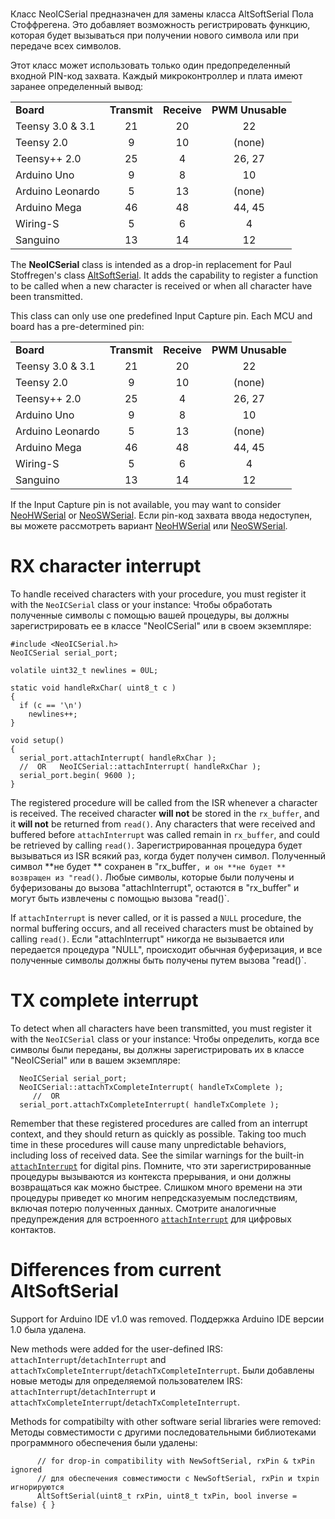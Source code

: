 #
Класс NeoICSerial предназначен для замены класса AltSoftSerial Пола Стоффрегена. Это добавляет возможность регистрировать функцию, которая будет вызываться при получении нового символа или при передаче всех символов.

Этот класс может использовать только один предопределенный входной PIN-код захвата. Каждый микроконтроллер и плата имеют заранее определенный вывод:
<table><tr><td> <b>Board</b> </td><td align=center> <b>Transmit</b> </td><td align=center> <b>Receive</b> </td><td align=center> <b>PWM Unusable</b></td></tr>
<tr><td> Teensy 3.0 & 3.1 </td><td align=center> 21 </td><td align=center> 20 </td><td align=center> 22</td></tr>
<tr><td> Teensy 2.0 </td><td align=center> 9  </td><td align=center> 10 </td><td align=center> (none)</td></tr>
<tr><td> Teensy++ 2.0 </td><td align=center> 25 </td><td align=center> 4 </td><td align=center> 26, 27</td></tr>
<tr><td> Arduino Uno </td><td align=center> 9  </td><td align=center> 8 </td><td align=center> 10</td></tr>
<tr><td> Arduino Leonardo </td><td align=center> 5 </td><td align=center> 13 </td><td align=center> (none)</td></tr>
<tr><td> Arduino Mega </td><td align=center> 46 </td><td align=center> 48 </td><td align=center> 44, 45</td></tr>
<tr><td> Wiring-S </td><td align=center> 5 </td><td align=center> 6 </td><td align=center> 4</td></tr>
<tr><td> Sanguino </td><td align=center> 13 </td><td align=center> 14 </td><td align=center> 12</td></tr>
</table>



The **NeoICSerial** class is intended as a drop-in replacement for Paul Stoffregen's class [AltSoftSerial](https://github.com/PaulStoffregen/AltSoftSerial).  It adds the capability to register a function to be called when a new character is received or when all character have been transmitted.

This class can only use one predefined Input Capture pin.  Each MCU and board has a pre-determined pin:

<table><tr><td> <b>Board</b> </td><td align=center> <b>Transmit</b> </td><td align=center> <b>Receive</b> </td><td align=center> <b>PWM Unusable</b></td></tr>
<tr><td> Teensy 3.0 & 3.1 </td><td align=center> 21 </td><td align=center> 20 </td><td align=center> 22</td></tr>
<tr><td> Teensy 2.0 </td><td align=center> 9  </td><td align=center> 10 </td><td align=center> (none)</td></tr>
<tr><td> Teensy++ 2.0 </td><td align=center> 25 </td><td align=center> 4 </td><td align=center> 26, 27</td></tr>
<tr><td> Arduino Uno </td><td align=center> 9  </td><td align=center> 8 </td><td align=center> 10</td></tr>
<tr><td> Arduino Leonardo </td><td align=center> 5 </td><td align=center> 13 </td><td align=center> (none)</td></tr>
<tr><td> Arduino Mega </td><td align=center> 46 </td><td align=center> 48 </td><td align=center> 44, 45</td></tr>
<tr><td> Wiring-S </td><td align=center> 5 </td><td align=center> 6 </td><td align=center> 4</td></tr>
<tr><td> Sanguino </td><td align=center> 13 </td><td align=center> 14 </td><td align=center> 12</td></tr>
</table>

If the Input Capture pin is not available, you may want to consider [NeoHWSerial](https://github.com/SlashDevin/NeoHWSerial) or [NeoSWSerial](https://github.com/SlashDevin/NeoSWSerial).
Если pin-код захвата ввода недоступен, вы можете рассмотреть вариант [NeoHWSerial](https://github.com/SlashDevin/NeoHWSerial) или [NeoSWSerial](https://github.com/SlashDevin/NeoSWSerial).

# RX character interrupt

To handle received characters with your procedure, you must register it with the `NeoICSerial` class or your instance:
Чтобы обработать полученные символы с помощью вашей процедуры, вы должны зарегистрировать ее в классе "NeoICSerial" или в своем экземпляре:

    #include <NeoICSerial.h>
    NeoICSerial serial_port;

    volatile uint32_t newlines = 0UL;

    static void handleRxChar( uint8_t c )
    {
      if (c == '\n')
        newlines++;
    }

    void setup()
    {
      serial_port.attachInterrupt( handleRxChar );
      //  OR   NeoICSerial::attachInterrupt( handleRxChar );
      serial_port.begin( 9600 );
    }

The registered procedure will be called from the ISR whenever a character is received.  The received character **will not** be stored in the `rx_buffer`, and it **will not** be returned from `read()`.  Any characters that were received and buffered before `attachInterrupt` was called remain in `rx_buffer`, and could be retrieved by calling `read()`.
Зарегистрированная процедура будет вызываться из ISR всякий раз, когда будет получен символ. Полученный символ **не будет ** сохранен в "rx_buffer`, и он **не будет ** возвращен из "read()`. Любые символы, которые были получены и буферизованы до вызова "attachInterrupt", остаются в "rx_buffer" и могут быть извлечены с помощью вызова "read()`.

If `attachInterrupt` is never called, or it is passed a `NULL` procedure, the normal buffering occurs, and all received characters must be obtained by calling `read()`.
Если "attachInterrupt" никогда не вызывается или передается процедура "NULL", происходит обычная буферизация, и все полученные символы должны быть получены путем вызова "read()`.

# TX complete interrupt

To detect when all characters have been transmitted, you must register it with the `NeoICSerial` class or your instance:
Чтобы определить, когда все символы были переданы, вы должны зарегистрировать их в классе "NeoICSerial" или в вашем экземпляре:

```
  NeoICSerial serial_port;
  NeoICSerial::attachTxCompleteInterrupt( handleTxComplete );
     //  OR
  serial_port.attachTxCompleteInterrupt( handleTxComplete );
```

Remember that these registered procedures are called from an interrupt context, and they should return as quickly as possible.  Taking too much time in these procedures will cause many unpredictable behaviors, including loss of received data.  See the similar warnings for the built-in [`attachInterrupt`](https://www.arduino.cc/en/Reference/AttachInterrupt) for digital pins.
Помните, что эти зарегистрированные процедуры вызываются из контекста прерывания, и они должны возвращаться как можно быстрее. Слишком много времени на эти процедуры приведет ко многим непредсказуемым последствиям, включая потерю полученных данных. Смотрите аналогичные предупреждения для встроенного [`attachInterrupt`](https://www.arduino.cc/en/Reference/AttachInterrupt ) для цифровых контактов.

# Differences from current AltSoftSerial

Support for Arduino IDE v1.0 was removed.
Поддержка Arduino IDE версии 1.0 была удалена.

New methods were added for the user-defined IRS: `attachInterrupt`/`detachInterrupt` and `attachTxCompleteInterrupt`/`detachTxCompleteInterrupt`.
Были добавлены новые методы для определяемой пользователем IRS:  `attachInterrupt`/`detachInterrupt` и `attachTxCompleteInterrupt`/`detachTxCompleteInterrupt`.

Methods for compatibilty with other software serial libraries were removed:
Методы совместимости с другими последовательными библиотеками программного обеспечения были удалены:

```
	  // for drop-in compatibility with NewSoftSerial, rxPin & txPin ignored
	  // для обеспечения совместимости с NewSoftSerial, rxPin и txpin игнорируются
	  AltSoftSerial(uint8_t rxPin, uint8_t txPin, bool inverse = false) { }
```
